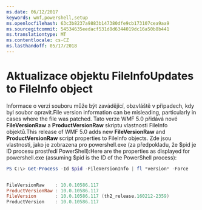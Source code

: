 ```yaml
---
ms.date: 06/12/2017
keywords: wmf,powershell,setup
ms.openlocfilehash: 63c3b8237a9883b147380dfe9cb173107cea9aa9
ms.sourcegitcommit: 54534635eedacf531d8d6344019dc16a50b8b441
ms.translationtype: MT
ms.contentlocale: cs-CZ
ms.lasthandoff: 05/17/2018
---
```

# <a name="updates-to-fileinfo-object"></a><span data-ttu-id="c733e-102">Aktualizace objektu FileInfo</span><span class="sxs-lookup"><span data-stu-id="c733e-102">Updates to FileInfo object</span></span>
<span data-ttu-id="c733e-103">Informace o verzi souboru může být zavádějící, obzvláště v případech, kdy byl soubor opravit.</span><span class="sxs-lookup"><span data-stu-id="c733e-103">File version information can be misleading, particularly in cases where the file was patched.</span></span> <span data-ttu-id="c733e-104">Tato verze WMF 5.0 přidává nové **FileVersionRaw** a **ProductVersionRaw** skriptu vlastnosti FileInfo objektů.</span><span class="sxs-lookup"><span data-stu-id="c733e-104">This release of WMF 5.0 adds new **FileVersionRaw** and **ProductVersionRaw** script properties to FileInfo objects.</span></span> <span data-ttu-id="c733e-105">Zde jsou vlastnosti, jako je zobrazena pro powershell.exe (za předpokladu, že $pid je ID procesu prostředí PowerShell):</span><span class="sxs-lookup"><span data-stu-id="c733e-105">Here are the properties as displayed for powershell.exe (assuming $pid is the ID of the PowerShell process):</span></span>

```powershell
PS C:\> Get-Process -Id $pid -FileVersionInfo | fl *version* -Force


FileVersionRaw    : 10.0.10586.117
ProductVersionRaw : 10.0.10586.117
FileVersion       : 10.0.10586.117 (th2_release.160212-2359)
ProductVersion    : 10.0.10586.117
